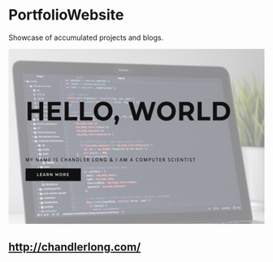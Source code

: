 # PortfolioWebsite
Showcase of accumulated projects and blogs.

<a target="_blank"><img src="https://raw.githubusercontent.com/ctlong12/PortfolioWebsite/master/img/websiteImg.png" border="0" alt="Website Preview"></a>

## http://chandlerlong.com/
